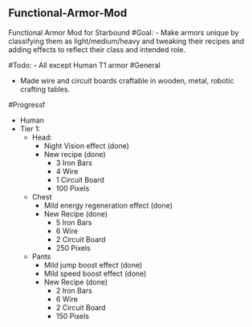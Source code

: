 ## Functional-Armor-Mod
Functional Armor Mod for Starbound
#Goal:
	- Make armors unique by classifying them as light/medium/heavy and tweaking their recipes and adding effects to reflect their class and intended role.

#Todo:
	- All except Human T1 armor
#General
 - Made wire and circuit boards craftable in wooden, metal, robotic crafting tables.

#Progressf
- Human
 - Tier 1:
 	- Head:
 		- Night Vision effect (done)
 		- New recipe (done)
 			- 3 Iron Bars
 			- 4 Wire
 			- 1 Circuit Board
 			- 100 Pixels
 	- Chest
 		- Mild energy regeneration effect (done)
 		- New Recipe (done)
 			- 5 Iron Bars
 			- 6 Wire
 			- 2 Circuit Board
 			- 250 Pixels
 	- Pants
 		-  Mild jump boost effect (done)
 		-  Mild speed boost effect (done)
 		- New Recipe (done)
 			- 2 Iron Bars
 			- 6 Wire
 			- 2 Circuit Board
 			- 150 Pixels
